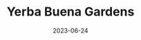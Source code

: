 ---
title: "Yerba Buena Gardens"
cc-type: place
date: 2023-06-24
hashtag: yerba-buena-gardens
location:
  - San Francisco
tags:
  - park
  - San Francisco
---